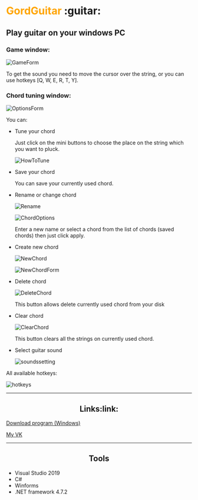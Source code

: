 <h1><font color = "orange">GordGuitar</font> :guitar:</h1>

<h2>Play guitar on your windows PC</h2>

<h3>Game window:</h3>

![GameForm](screenshots/GameForm.jpg)

To get the sound you need to move the cursor over the string, or you can use hotkeys [Q, W, E, R, T, Y].

<h3>Chord tuning window:</h3>

![OptionsForm](screenshots/OptionsForm.jpg)

<div>You can:</div>

+ Tune your chord

   Just click on the mini buttons to choose the place on the string which you want to pluck. 

   ![HowToTune](screenshots/HowToTuneAChord.jpg)

+ Save your chord

   You can save your currently used chord. 
 
+ Rename or change chord

  ![Rename](screenshots/RenameofChange.jpg)

  ![ChordOptions](screenshots/ChordOptions.jpg)

  Enter a new name or select a chord from the list of chords (saved chords) then just click apply.

+ Create new chord

  ![NewChord](screenshots/CreateNew.jpg)

  ![NewChordForm](screenshots/NewChord.jpg)

+ Delete chord

  ![DeleteChord](screenshots/DeleteChord.jpg)

  This button allows delete currently used chord from your disk

+ Clear chord

  ![ClearChord](screenshots/Clearchord.jpg)

  This button clears all the strings on currently used chord.

+ Select guitar sound

  ![soundssetting](screenshots/SoundsSetting.jpg)

<div>All available hotkeys: </div>

![hotkeys](screenshots/HotKeys.jpg)

_____

<center><h2>Links:link:</h2></center>

[Download program (Windows)](https://disk.yandex.ru/d/T-S0UOgCLEqu8A)

[My VK](https://vk.com/poseidon1337ac)

_____

<center><h2>Tools</h2></center>

+ Visual Studio 2019
+ C#
+ Winforms
+ .NET framework 4.7.2
